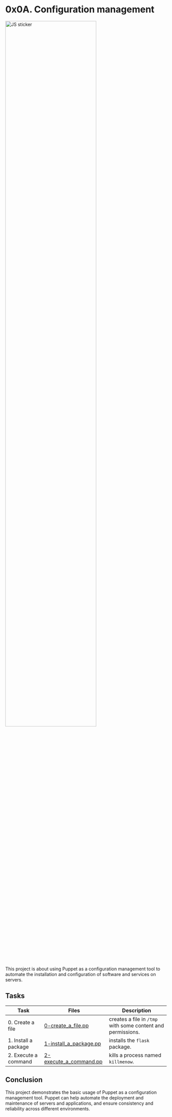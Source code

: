 # 0x0A. Configuration management

<p align="left">
    <img alt="JS sticker" width="75%" src="https://miro.medium.com/v2/resize:fit:828/format:webp/1*j0RHN3oXzOfXWl7XeLzxZw.jpeg">
</p>

This project is about using Puppet as a configuration management tool to automate the installation and configuration of software and services on servers.

## Tasks

| Task | Files | Description |
|------|-------|-------------|
| 0. Create a file | [0-create_a_file.pp](./0-create_a_file.pp) | creates a file in `/tmp` with some content and permissions. |
| 1. Install a package | [1-install_a_package.pp](./1-install_a_package.pp) | installs the `flask` package. |
| 2. Execute a command | [2-execute_a_command.pp](./2-execute_a_command.pp) | kills a process named `killmenow`. |


## Conclusion

This project demonstrates the basic usage of Puppet as a configuration management tool. Puppet can help automate the deployment and maintenance of servers and applications, and ensure consistency and reliability across different environments.
